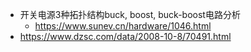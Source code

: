 - 开关电源3种拓扑结构buck, boost, buck-boost电路分析
	- https://www.sunev.cn/hardware/1046.html
- https://www.dzsc.com/data/2008-10-8/70491.html